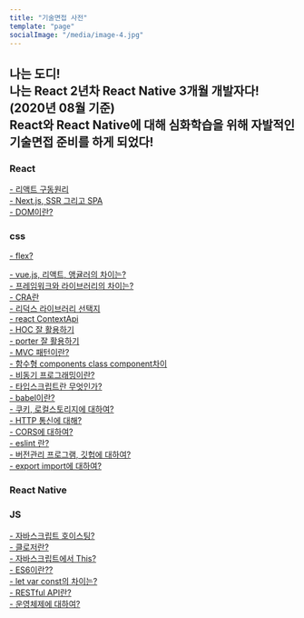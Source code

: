```yaml
---
title: "기술면접 사전"
template: "page"
socialImage: "/media/image-4.jpg"
---
```


**나는 도디!**   
나는 **React 2년차 React Native 3개월 개발자**다! (2020년 08월 기준)   
**React와 React Native에 대해 심화학습을 위해 자발적인 기술면접 준비**를 하게 되었다!   
---
### React   
[- 리액트 구동원리](/pages/techDic-1-리액트-구동원리)   
[- Next.js, SSR 그리고 SPA](/pages/techDic-2-Nextjs-SSR-그리고-SPA)   
[- DOM이란?](/pages/techDic-3-DOM이란)   

### css   
[- flex?](/pages/techDic-4-flex)   


[- vue.js, 리액트, 앵귤러의 차이는?](/pages/techDic-1-리액트-구동원리)   
[- 프레임워크와 라이브러리의 차이는?](/pages/techDic-1-리액트-구동원리)   
[- CRA란](/pages/techDic-1-리액트-구동원리)   
[- 리덕스 라이브러리 선택지](/pages/techDic-1-리액트-구동원리)   
[- react ContextApi](/pages/techDic-1-리액트-구동원리)   
[- HOC 잘 활용하기](/pages/techDic-1-리액트-구동원리)   
[- porter 잘 활용하기](/pages/techDic-1-리액트-구동원리)   
[- MVC 패턴이란?](/pages/techDic-1-리액트-구동원리)   
[- 함수형 components class component차이](/pages/techDic-1-리액트-구동원리)   
[- 비동기 프로그래밍이란?](/pages/techDic-1-리액트-구동원리)   
[- 타입스크립트란 무엇인가?](/pages/techDic-1-리액트-구동원리)   
[- babel이란?](/pages/techDic-1-리액트-구동원리)   
[- 쿠키, 로컬스토리지에 대하여?](/pages/techDic-1-리액트-구동원리)   
[- HTTP 통신에 대해?](/pages/techDic-1-리액트-구동원리)   
[- CORS에 대하여?](/pages/techDic-1-리액트-구동원리)   
[- eslint 란?](/pages/techDic-1-리액트-구동원리)   
[- 버전관리 프로그램, 깃헙에 대하여?](/pages/techDic-1-리액트-구동원리)   
[- export import에 대하여?](/pages/techDic-1-리액트-구동원리)   

### React Native   

### JS   
[- 자바스크립트 호이스팅?](/pages/techDic-1-리액트-구동원리)   
[- 클로저란?](/pages/techDic-1-리액트-구동원리)   
[- 자바스크립트에서 This?](/pages/techDic-1-리액트-구동원리)   
[- ES6이란??](/pages/techDic-1-리액트-구동원리)   
[- let var const의 차이는?](/pages/techDic-1-리액트-구동원리)   
[- RESTful API란?](/pages/techDic-1-리액트-구동원리)   
[- 운영체제에 대하여?](/pages/techDic-1-리액트-구동원리)   
